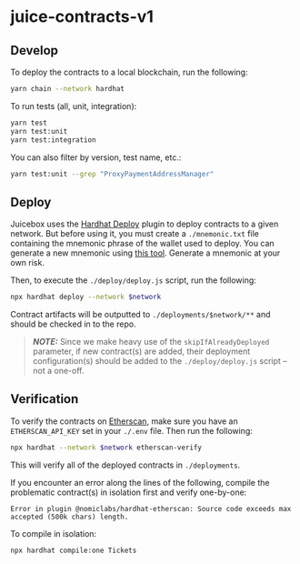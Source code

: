 # juice-contracts-v1

## Develop

To deploy the contracts to a local blockchain, run the following:

```bash
yarn chain --network hardhat
```

To run tests (all, unit, integration):

```bash
yarn test
yarn test:unit
yarn test:integration
```

You can also filter by version, test name, etc.:

```bash
yarn test:unit --grep "ProxyPaymentAddressManager"
```

## Deploy

Juicebox uses the [Hardhat Deploy](https://github.com/wighawag/hardhat-deploy) plugin to deploy contracts to a given network. But before using it, you must create a `./mnemonic.txt` file containing the mnemonic phrase of the wallet used to deploy. You can generate a new mnemonic using [this tool](https://github.com/itinance/mnemonics). Generate a mnemonic at your own risk.

Then, to execute the `./deploy/deploy.js` script, run the following:

```bash
npx hardhat deploy --network $network
```

Contract artifacts will be outputted to `./deployments/$network/**` and should be checked in to the repo.

> **_NOTE:_**  Since we make heavy use of the `skipIfAlreadyDeployed` parameter, if new contract(s) are added, their deployment configuration(s) should be added to the `./deploy/deploy.js` script – not a one-off.

## Verification

To verify the contracts on [Etherscan](https://etherscan.io), make sure you have an `ETHERSCAN_API_KEY` set in your `./.env` file. Then run the following:

```bash
npx hardhat --network $network etherscan-verify
```

This will verify all of the deployed contracts in `./deployments`.

If you encounter an error along the lines of the following, compile the problematic contract(s) in isolation first and verify one-by-one:

```
Error in plugin @nomiclabs/hardhat-etherscan: Source code exceeds max accepted (500k chars) length.
```

To compile in isolation:

```
npx hardhat compile:one Tickets
```

